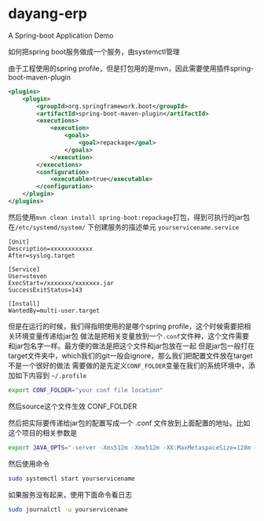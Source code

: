 # dayang-erp
A Spring-boot Application Demo

如何把spring boot服务做成一个服务，由systemctl管理

由于工程使用的spring profile，但是打包用的是mvn，因此需要使用插件spring-boot-maven-plugin

```xml
<plugins>
    <plugin>
        <groupId>org.springframework.boot</groupId>
        <artifactId>spring-boot-maven-plugin</artifactId>
        <executions>
            <execution>
                <goals>
                    <goal>repackage</goal>
                </goals>
            </execution>
        </executions>
        <configuration>
            <executable>true</executable>
        </configuration>
    </plugin>
</plugins>

```

然后使用`mvn clean install spring-boot:repackage`打包，得到可执行的jar包
在`/etc/systemd/system/` 下创建服务的描述单元 `yourservicename.service`

```
[Unit]
Description=xxxxxxxxxxxx
After=syslog.target

[Service]
User=steven
ExecStart=/xxxxxxx/xxxxxxx.jar
SuccessExitStatus=143

[Install]
WantedBy=multi-user.target

```

但是在运行的时候，我们得指明使用的是哪个spring profile，这个时候需要把相关环境变量传递给jar包
做法是把相关变量放到一个`.conf`文件种，这个文件需要和jar包名字一样。最方便的做法是把这个文件和jar包放在一起
但是jar包一般打在target文件夹中，which我们的git一般会ignore，那么我们把配置文件放在target不是一个很好的做法
需要做的是先定义`CONF_FOLDER`变量在我们的系统环境中，添加如下内容到 `~/.profile`

```bash
export CONF_FOLDER="your conf file location"
```
然后source这个文件生效 CONF_FOLDER

然后把实际要传递给jar包的配置写成一个 .conf 文件放到上面配置的地址。比如这个项目的相关参数是
```bash
export JAVA_OPTS="-server -Xms512m -Xmx512m -XX:MaxMetaspaceSize=128m -Dspring.profiles.active=dev"
```

然后使用命令 

```bash
sudo systemctl start yourservicename
```
如果服务没有起来，使用下面命令看日志
```bash
sudo journalctl -u yourservicename
```
